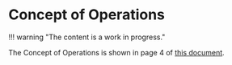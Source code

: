 # Concept of Operations

!!! warning "The content is a work in progress."

The Concept of Operations is shown in page 4 of [this document](./files/Proposal%20for%20ConOps%20and%20OpsCons%20of%20the%20AWF%20Bus%20ODD%20demonstration%20system%202nd%20draft.pdf).
